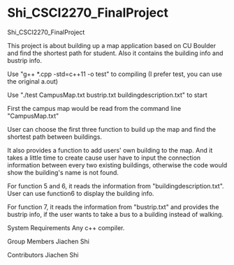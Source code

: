 # Shi_CSCI2270_FinalProject
Shi_CSCI2270_FinalProject

This project is about building up a map application based on CU Boulder and find the shortest path for student. Also it contains the building info and bustrip info.

Use "g++ *.cpp -std=c++11 -o test" to compiling (I prefer test, you can use the original a.out)

Use "./test CampusMap.txt bustrip.txt buildingdescription.txt" to start

First the campus map would be read from the command line "CampusMap.txt"

User can choose the first three function to build up the map and find the shortest path between buildings.

It also provides a function to add users' own building to the map. And it takes a little time to create cause user have to input the connection information between every two existing buildings, otherwise the code would show the building's name is not found.

For function 5 and 6, it reads the information from "buildingdescription.txt". User can use function6 to display the building info.

For function 7, it reads the information from "bustrip.txt" and provides the bustrip info, if the user wants to take a bus to a building instead of walking.

System	Requirements
Any c++ compiler.

Group	Members
Jiachen Shi

Contributors
Jiachen Shi
